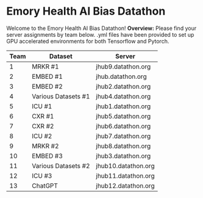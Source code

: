 # Emory Health AI Bias Datathon

Welcome to the Emory Health AI Bias Datathon!
**Overview:**
Please find your server assignments by team below. .yml files have been provided to set up GPU accelerated environments for both Tensorflow and Pytorch.

| **Team** | **Dataset** | **Server** |
| - | - | - |
| 1 | MRKR #1 | jhub9.datathon.org |
| 2 | EMBED #1 | jhub.datathon.org |
| 3 | EMBED #2 | jhub2.datathon.org |
| 4 | Various Datasets #1 | jhub4.datathon.org |
| 5 | ICU #1 | jhub1.datathon.org |
| 6 | CXR #1 | jhub5.datathon.org |
| 7 | CXR #2 | jhub6.datathon.org |
| 8 | ICU #2 | jhub7.datathon.org |
| 9 | MRKR #2 | jhub8.datathon.org |
| 10 | EMBED #3 | jhub3.datathon.org |
| 11 | Various Datasets #2 | jhub10.datathon.org |
| 12 | ICU #3 | jhub11.datathon.org |
| 13 | ChatGPT | jhub12.datathon.org |
